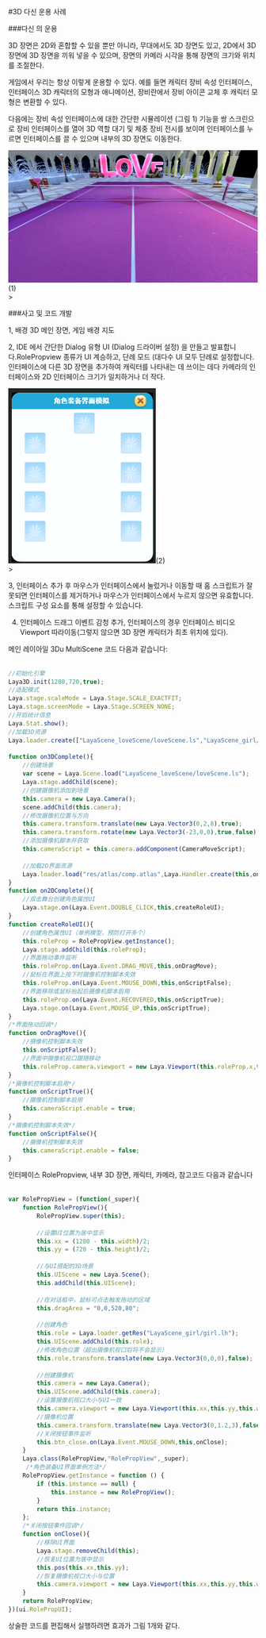 #3D 다신 운용 사례

###다신 의 운용

3D 장면은 2D와 혼합할 수 있을 뿐만 아니라, 무대에서도 3D 장면도 있고, 2D에서 3D 장면에 3D 장면을 끼워 넣을 수 있으며, 장면의 카메라 시각을 통해 장면의 크기와 위치를 조절한다.

게임에서 우리는 항상 이렇게 운용할 수 있다. 예를 들면 캐릭터 장비 속성 인터페이스, 인터페이스 3D 캐릭터의 모형과 애니메이션, 장비란에서 장비 아이콘 교체 후 캐릭터 모형은 변환할 수 있다.

다음에는 장비 속성 인터페이스에 대한 간단한 시뮬레이션 (그림 1) 기능을 쌍 스크린으로 장비 인터페이스를 열어 3D 역할 대기 및 체중 장비 전시를 보이며 인터페이스를 누르면 인터페이스를 끌 수 있으며 내부의 3D 장면도 이동한다.

![1](img/1.gif)(1)</br>>



###사고 및 코드 개발

1, 배경 3D 메인 장면, 게임 배경 지도

2, IDE 에서 간단한 Dialog 유형 UI (Dialog 드라이버 설정) 을 만들고 발표합니다.RolePropview 종류가 UI 계승하고, 단례 모드 (대다수 UI 모두 단례로 설정합니다.인터페이스에 다른 3D 장면을 추가하여 캐릭터를 나타내는 데 쓰이는 데다 카메라의 인터페이스와 2D 인터페이스 크기가 일치하거나 더 작다.

![2](img/2.png)(2)</br>>

3, 인터페이스 추가 후 마우스가 인터페이스에서 눌렀거나 이동할 때 홈 스크립트가 잘못되면 인터페이스를 제거하거나 마우스가 인터페이스에서 누르지 않으면 유효합니다.스크립트 구성 요소를 통해 설정할 수 있습니다.

4. 인터페이스 드래그 이벤트 감청 추가, 인터페이스의 경우 인터페이스 비디오 Viewport 따라이동(그렇지 않으면 3D 장면 캐릭터가 최초 위치에 있다).

메인 레이아일 3Du MultiScene 코드 다음과 같습니다:


```typescript

//初始化引擎
Laya3D.init(1280,720,true);
//适配模式
Laya.stage.scaleMode = Laya.Stage.SCALE_EXACTFIT;
Laya.stage.screenMode = Laya.Stage.SCREEN_NONE;
//开启统计信息
Laya.Stat.show();
//加载3D资源
Laya.loader.create(["LayaScene_loveScene/loveScene.ls","LayaScene_girl/girl.lh"],Laya.Handler.create(this,on3DComplete));

function on3DComplete(){
    //创建场景
    var scene = Laya.Scene.load("LayaScene_loveScene/loveScene.ls");
    Laya.stage.addChild(scene);
    //创建摄像机添加到场景
    this.camera = new Laya.Camera();
    scene.addChild(this.camera);
    //修改摄像机位置与方向
    this.camera.transform.translate(new Laya.Vector3(0,2,8),true);
    this.camera.transform.rotate(new Laya.Vector3(-23,0,0),true,false);
    //添加摄像机脚本并获取
    this.cameraScript = this.camera.addComponent(CameraMoveScript);

    //加载2D界面资源
    Laya.loader.load("res/atlas/comp.atlas",Laya.Handler.create(this,on2DComplete));
}
function on2DComplete(){
    //双击舞台创建角色属性UI
    Laya.stage.on(Laya.Event.DOUBLE_CLICK,this,createRoleUI);
}
function createRoleUI(){
    //创建角色属性UI（单例模型，预防打开多个）
    this.roleProp = RolePropView.getInstance();
    Laya.stage.addChild(this.roleProp);
    //界面拖动事件监听
    this.roleProp.on(Laya.Event.DRAG_MOVE,this,onDragMove);
    //鼠标在界面上按下时摄像机控制脚本失效
    this.roleProp.on(Laya.Event.MOUSE_DOWN,this,onScriptFalse);
    //界面移除或鼠标抬起后摄像机脚本启用
    this.roleProp.on(Laya.Event.RECOVERED,this,onScriptTrue);
    Laya.stage.on(Laya.Event.MOUSE_UP,this,onScriptTrue);
}
/*界面拖动回调*/
function onDragMove(){
    //摄像机控制脚本失效
    this.onScriptFalse();
    //界面中摄像机视口跟随移动
    this.roleProp.camera.viewport = new Laya.Viewport(this.roleProp.x,this.roleProp.y,this.roleProp.width,roleProp.height);
}
/*摄像机控制脚本启用*/
function onScriptTrue(){
    //摄像机控制脚本启用
    this.cameraScript.enable = true;
}
/*摄像机控制脚本失效*/
function onScriptFalse(){
    //摄像机控制脚本失效
    this.cameraScript.enable = false;
}
```


인터페이스 RolePropview, 내부 3D 장면, 캐릭터, 카메라, 참고코드 다음과 같습니다


```typescript

var RolePropView = (function(_super){
    function RolePropView(){
        RolePropView.super(this);

        //设置UI位置为居中显示
        this.xx = (1280 - this.width)/2;
        this.yy = (720 - this.height)/2;

        //与UI搭配的3D场景
        this.UIScene = new Laya.Scene();
        this.addChild(this.UIScene);

        //在对话框中，鼠标可点击触发拖动的区域
        this.dragArea = "0,0,520,80";

        //创建角色
        this.role = Laya.loader.getRes("LayaScene_girl/girl.lh");
        this.UIScene.addChild(this.role);
        //修改角色位置（超出摄像机视口后将不会显示）
        this.role.transform.translate(new Laya.Vector3(0,0,0),false);

        //创建摄像机
        this.camera = new Laya.Camera();
        this.UIScene.addChild(this.camera);
        //设置摄像机视口大小与UI一致
        this.camera.viewport = new Laya.Viewport(this.xx,this.yy,this.width,this.height);
        //摄像机位置
        this.camera.transform.translate(new Laya.Vector3(0,1.2,3),false);
        //关闭按钮事件监听
        this.btn_close.on(Laya.Event.MOUSE_DOWN,this,onClose);
    }
    Laya.class(RolePropView,"RolePropView",_super);
     /*角色装备UI界面单例方法*/
    RolePropView.getInstance = function () {
        if (this.instance == null) {
            this.instance = new RolePropView();
        }
        return this.instance;
    };
    /*关闭按钮事件回调*/
    function onClose(){
        //移除UI界面
        Laya.stage.removeChild(this);
        //恢复UI位置为居中显示
        this.pos(this.xx,this.yy);
        //恢复摄像机视口大小与位置
        this.camera.viewport = new Laya.Viewport(this.xx,this.yy,this.width,this.height);
    }
    return RolePropView;
})(ui.RolePropUI);
```


상술한 코드를 편집해서 실행하려면 효과가 그림 1개와 같다.